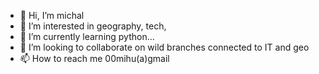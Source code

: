 - 👋 Hi, I’m michal
- 👀 I’m interested in geography, tech, 
- 🌱 I’m currently learning python...
- 💞️ I’m looking to collaborate on wild branches connected to IT and geo
- 📫 How to reach me 00mihu(a)gmail

<!---
00mihu/00mihu is a ✨ special ✨ repository because its `README.md` (this file) appears on your GitHub profile.
You can click the Preview link to take a look at your changes.
--->
